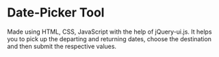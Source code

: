 # Date-Picker Tool

Made using HTML, CSS, JavaScript with the help of jQuery-ui.js.
It helps you to pick up the departing and returning dates, choose the destination and then submit the respective values.
